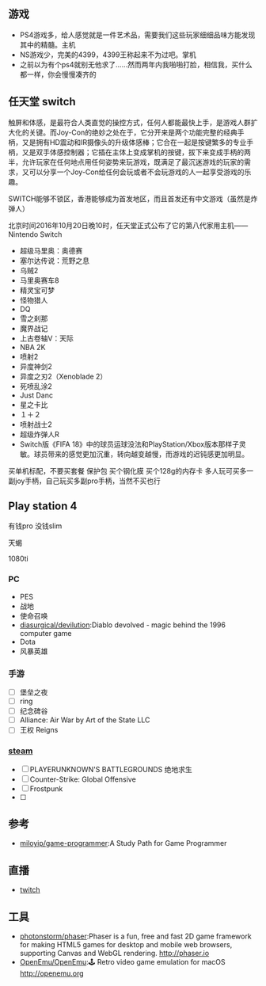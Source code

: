 ## 游戏

* PS4游戏多，给人感觉就是一件艺术品，需要我们这些玩家细细品味方能发现其中的精髓。主机
* NS游戏少，完美的4399，4399王称起来不为过吧。掌机
* 之前以为有个ps4就别无他求了……然而两年内我啪啪打脸，相信我，买什么都一样，你会慢慢凑齐的

## 任天堂 switch

触屏和体感，是最符合人类直觉的操控方式，任何人都能最快上手，是游戏人群扩大化的关键。而Joy-Con的绝妙之处在于，它分开来是两个功能完整的经典手柄，又是拥有HD震动和IR摄像头的升级体感棒；它合在一起是按键繁多的专业手柄，又是双手体感控制器；它插在主体上变成掌机的按键，拔下来变成手柄的两半，允许玩家在任何地点用任何姿势来玩游戏，既满足了最沉迷游戏的玩家的需求，又可以分享一个Joy-Con给任何会玩或者不会玩游戏的人一起享受游戏的乐趣。

SWITCH能够不锁区，香港能够成为首发地区，而且首发还有中文游戏（虽然是炸弹人）

北京时间2016年10月20日晚10时，任天堂正式公布了它的第八代家用主机——Nintendo Switch

* 超级马里奥：奥德赛
* 塞尔达传说：荒野之息
* 乌贼2
* 马里奥赛车8
* 精灵宝可梦
* 怪物猎人
* DQ
* 雪之刹那
* 魔界战记
* 上古卷轴V：天际
* NBA 2K
* 喷射2
* 异度神剑2
* 异度之刃2（Xenoblade 2）
* 死喷乱涂2
* Just Danc
* 星之卡比
* １＋２
* 喷射战士2
* 超级炸弹人R
* Switch版《FIFA 18》中的球员运球没法和PlayStation/Xbox版本那样子灵敏。球员带来的感觉更加沉重，转向越变越慢，而游戏的迟钝感更加明显。


买单机标配，不要买套餐
保护包
买个钢化膜
买个128g的内存卡
多人玩可买多一副joy手柄，自己玩买多副pro手柄，当然不买也行

## Play station 4

有钱pro
没钱slim

天蝎

1080ti

### PC

-   PES
-   战地
-   使命召唤
-   [diasurgical/devilution](https://github.com/diasurgical/devilution):Diablo devolved - magic behind the 1996 computer game
-   Dota
-   风暴英雄

### 手游

-   [ ] 堡垒之夜
-   [ ] ring
-   [ ] 纪念碑谷
-   [ ] Alliance: Air War by Art of the State LLC
-   [ ] 王权 Reigns

### [steam](https://store.steampowered.com/)

-   [ ] PLAYERUNKNOWN'S BATTLEGROUNDS 绝地求生
-   [ ] Counter-Strike: Global Offensive
-   [ ] Frostpunk
-   [ ] 

## 参考

* [miloyip/game-programmer](https://github.com/miloyip/game-programmer):A Study Path for Game Programmer

## 直播

* [twitch](https://www.twitch.tv)

## 工具

* [photonstorm/phaser](https://github.com/photonstorm/phaser):Phaser is a fun, free and fast 2D game framework for making HTML5 games for desktop and mobile web browsers, supporting Canvas and WebGL rendering. http://phaser.io
* [OpenEmu/OpenEmu](https://github.com/OpenEmu/OpenEmu):🕹 Retro video game emulation for macOS http://openemu.org
